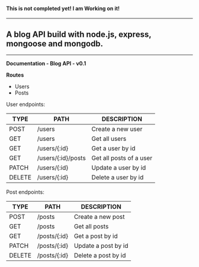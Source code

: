 #### This is not completed yet! I am Working on it!
___

## A blog API build with node.js, express, mongoose and mongodb.
___
**Documentation - Blog API - v0.1**

**Routes**
 - Users
 - Posts

User endpoints:

|TYPE|PATH|DESCRIPTION|
|--|--|--|
|POST|/users|Create a new user|
|GET|/users|Get all users|
|GET|/users/{:id}|Get a user by id|
|GET|/users/{:id}/posts|Get all posts of a user|
|PATCH|/users/{:id}|Update a user by id|
|DELETE|/users/{:id}|Delete a user by id|

Post endpoints:

|TYPE|PATH|DESCRIPTION|
|--|--|--|
|POST|/posts|Create a new post|
|GET|/posts|Get all posts|
|GET|/posts/{:id}|Get a post by id|
|PATCH|/posts/{:id}|Update a post by id|
|DELETE|/posts/{:id}|Delete a post by id|
